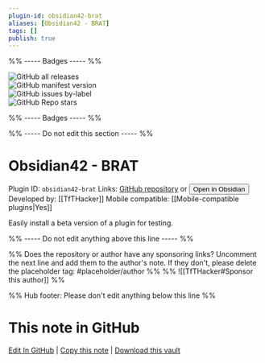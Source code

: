 ```yaml
---
plugin-id: obsidian42-brat
aliases: [Obsidian42 - BRAT]
tags: []
publish: true
---
```


%% ----- Badges ----- %%

![GitHub all releases](https://img.shields.io/github/downloads/TfTHacker/obsidian42-brat/total?color=573E7A&logo=github&style=for-the-badge)  
![GitHub manifest version](https://img.shields.io/github/manifest-json/v/TfTHacker/obsidian42-brat?color=573E7A&logo=github&style=for-the-badge)  
![GitHub issues by-label](https://img.shields.io/github/issues/TfTHacker/obsidian42-brat/help%20wanted?color=573E7A&logo=github&style=for-the-badge)  
![GitHub Repo stars](https://img.shields.io/github/stars/TfTHacker/obsidian42-brat?color=573E7A&logo=github&style=for-the-badge)

%% ----- Badges ----- %%

%% ----- Do not edit this section ----- %%

# Obsidian42 - BRAT

Plugin ID: `obsidian42-brat`
Links: [GitHub repository](https://github.com/TfTHacker/obsidian42-brat) or [<button id=HH>Open in Obsidian</button>](obsidian://show-plugin?id=obsidian42-brat)
Developed by: [[TfTHacker]]
Mobile compatible: [[Mobile-compatible plugins|Yes]]

Easily install a beta version of a plugin for testing.

%% ----- Do not edit anything above this line ----- %%

%% Does the repository or author have any sponsoring links? Uncomment the next line and add them to the author's note. If they don't, please delete the placeholder tag: #placeholder/author %%
%% ![[TfTHacker#Sponsor this author]] %%

%% Hub footer: Please don't edit anything below this line %%

# This note in GitHub

<span class="git-footer">[Edit In GitHub](https://github.dev/obsidian-community/obsidian-hub/blob/main/02%20-%20Community%20Expansions/02.05%20All%20Community%20Expansions/Plugins/obsidian42-brat.md "git-hub-edit-note") | [Copy this note](https://raw.githubusercontent.com/obsidian-community/obsidian-hub/main/02%20-%20Community%20Expansions/02.05%20All%20Community%20Expansions/Plugins/obsidian42-brat.md "git-hub-copy-note") | [Download this vault](https://github.com/obsidian-community/obsidian-hub/archive/refs/heads/main.zip "git-hub-download-vault") </span>
